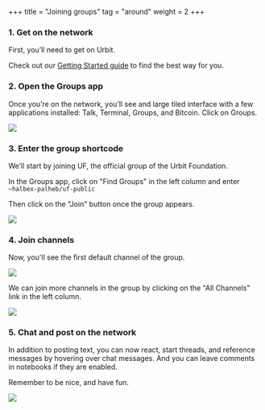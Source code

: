 +++
title = "Joining groups"
tag = "around"
weight = 2
+++

### 1. Get on the network

First, you’ll need to get on Urbit.

Check out our [Getting Started guide](https://urbit.org/install) to find the best way for you.

### 2. Open the Groups app

Once you’re on the network, you’ll see and large tiled interface with a few applications installed: Talk, Terminal, Groups, and Bitcoin. Click on Groups.

![](https://media.urbit.org/site/additional-guides/groups-1.png)

### 3. Enter the group shortcode

We’ll start by joining UF, the official group of the Urbit Foundation.

In the Groups app, click on "Find Groups" in the left column and enter `~halbex-palheb/uf-public`

Then click on the "Join" button once the group appears.

![](https://media.urbit.org/site/additional-guides/groups-2.png)

### 4. Join channels

Now, you'll see the first default channel of the group.

![](https://media.urbit.org/site/additional-guides/groups-3.png)


We can join more channels in the group by clicking on the "All Channels" link in the left column.

![](https://media.urbit.org/site/additional-guides/groups-5.png)



### 5. Chat and post on the network

In addition to posting text, you can now react, start threads, and reference messages by hovering over chat messages.  And you can leave comments in notebooks if they are enabled.

Remember to be nice, and have fun.

![](https://media.urbit.org/site/additional-guides/groups-4.png)


